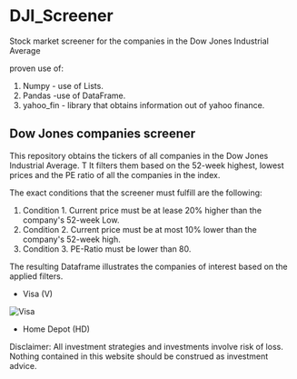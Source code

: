# DJI_Screener
Stock market screener for the companies in the Dow Jones Industrial Average

proven use of:
 1) Numpy - use of Lists.
 2) Pandas -use of DataFrame.
 3) yahoo_fin - library that obtains information out of yahoo finance.

## Dow Jones companies screener
This repository obtains the tickers of all companies in the Dow Jones Industrial Average. T It filters them based on the 52-week highest, lowest prices and the PE ratio of all the companies in the index. 

The exact conditions that the screener must fulfill are the following:

  1) Condition 1. Current price must be at lease 20% higher than the company's 52-week Low.
  2) Condition 2. Current price must be at most 10% lower than the company's 52-week high.
  3) Condition 3. PE-Ratio must be lower than 80.

The resulting Dataframe illustrates the companies of interest based on the applied filters. 

 - Visa (V)
 
 ![Visa](https://user-images.githubusercontent.com/65776444/158386041-8116cd47-1b5a-4112-b1bd-bf3313745463.png)
 
 - Home Depot (HD)





Disclaimer: All investment strategies and investments involve risk of loss. Nothing contained in this website should be construed as investment advice.


